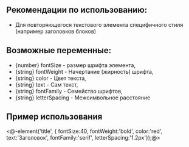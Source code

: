 ## Рекомендации по использованию:

* Для повторяющегося текстового элемента специфичного стиля (например заголовков блоков)

## Возможные переменные:

* {number} fontSize - размер шрифта элемента,
* {string} fontWeight - Начертание (жирность) шрифта,
* {string} color - Цвет текста,
* {string} text - Сам текст,
* {string} fontFamily - Семейство шрифтов,
* {string} letterSpacing - Межсимвольное расстояние

## Пример использования

<@-element('title', { fontSize:40, fontWeight:'bold', color:'red', text:'Заголовок', fontFamily:'serif', letterSpacing:'1.2px'});@>
